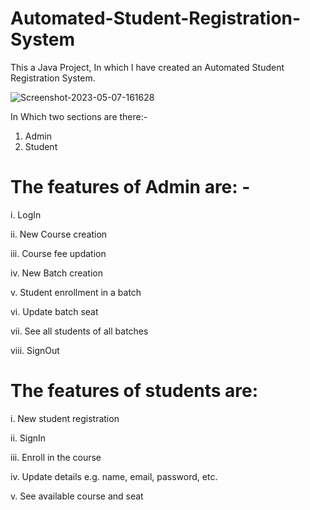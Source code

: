 # Automated-Student-Registration-System
This a Java Project, In which I have created an Automated Student Registration System.

<img src="https://i.ibb.co/8YdMD3q/Screenshot-2023-05-07-161628.jpg" alt="Screenshot-2023-05-07-161628" border="0">

In Which two sections are there:-
1. Admin
2. Student

<h1>The features of Admin are: -</h1>

i. LogIn

ii. New Course creation

iii. Course fee updation

iv. New Batch creation

v. Student enrollment in a batch

vi. Update batch seat

vii. See all students of all batches

viii. SignOut

<h1>The features of students are:</h1>

i. New student registration

ii. SignIn

iii. Enroll in the course

iv. Update details e.g. name, email, password, etc.

v. See available course and seat
